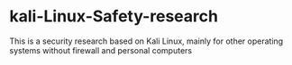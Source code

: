 # kali-Linux-Safety-research
This is a security research based on Kali Linux, mainly for other operating systems without firewall and personal computers

